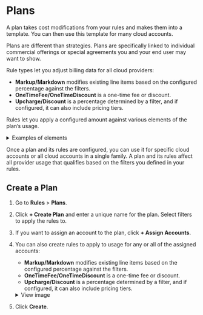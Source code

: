 <meta name="robots" content="noindex">

# Plans 

A plan takes cost modifications from your rules and makes them into a template. You can then use this template for many cloud accounts.

Plans are different than strategies. Plans are specifically linked to individual commercial offerings or special agreements you and your end user may want to show.

Rule types let you adjust billing data for all cloud providers:

* **Markup/Markdown** modifies existing line items based on the configured percentage against the filters.
* **OneTimeFee/OneTimeDiscount** is a one-time fee or discount.
* **Upcharge/Discount** is a percentage determined by a filter, and if configured, it can also include pricing tiers.

Rules let you apply a configured amount against various elements of the plan’s usage.

 <details>
   <summary markdown="span">Examples of elements</summary>

 * Billing Account ID
 * Sub Account ID
 * Billing Family
 * Service Name
 * Service Category
 * Region
 * Availability Zone
 * Resource ID
 * Operation
 * Usage Type
 * Charge Type
 * Native Charge Type
 * Provider Tag Key
 * Provider Tag Value

 </details>

Once a plan and its rules are configured, you can use it for specific cloud accounts or all cloud accounts in a single family. A plan and its rules affect all provider usage that qualifies based on the filters you defined in your rules.

## Create a Plan
1. Go to **Rules** > **Plans**.
2. Click **+ Create Plan** and enter a unique name for the plan. Select filters to apply the rules to.
3. If you want to assign an account to the plan, click **+ Assign Accounts**.
4. You can also create rules to apply to usage for any or all of the assigned accounts:
   * **Markup/Markdown** modifies existing line items based on the configured percentage against the filters.
   * **OneTimeFee/OneTimeDiscount** is a one-time fee or discount.
   * **Upcharge/Discount** is a percentage determined by a filter, and if configured, it can also include pricing tiers.

   <details>
     <summary markdown="span">View image</summary>

   <img alt="plans1" src="https://github.com/spotinst/help/assets/167069628/dae3c261-5669-40c0-84c8-9d603468769a" />

   </details>

5. Click **Create**.
